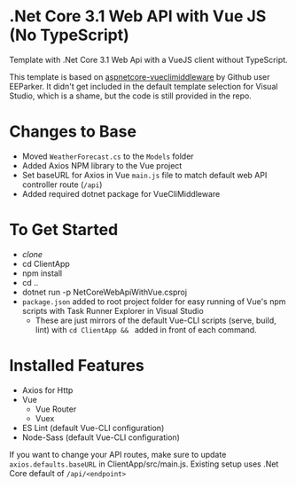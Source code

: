 # .Net Core 3.1 Web API with Vue JS (No TypeScript)

Template with .Net Core 3.1 Web Api with a VueJS client without TypeScript.

This template is based on [aspnetcore-vueclimiddleware](https://github.com/EEParker/aspnetcore-vueclimiddleware) by Github user EEParker.  It didn't get included in the default template selection for Visual Studio, which is a shame, but the code is still provided in the repo.

# Changes to Base
- Moved `WeatherForecast.cs` to the `Models` folder
- Added Axios NPM library to the Vue project
- Set baseURL for Axios in Vue `main.js` file to match default web API controller route (`/api`)
- Added required dotnet package for VueCliMiddleware

# To Get Started
- _clone_
- cd ClientApp
- npm install
- cd ..
- dotnet run -p NetCoreWebApiWithVue.csproj
- `package.json` added to root project folder for easy running of Vue's npm scripts with Task Runner Explorer in Visual Studio
  - These are just mirrors of the default Vue-CLI scripts (serve, build, lint) with `cd ClientApp && ` added in front of each command.

# Installed Features
- Axios for Http
- Vue 
  - Vue Router
  - Vuex
- ES Lint (default Vue-CLI configuration)
- Node-Sass (default Vue-CLI configuration)


If you want to change your API routes, make sure to update `axios.defaults.baseURL` in ClientApp/src/main.js.  Existing setup uses .Net Core default of `/api/<endpoint>`

